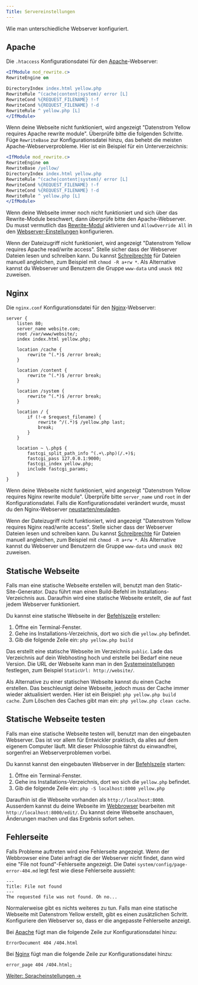 ```yaml
---
Title: Servereinstellungen
---
```

Wie man unterschiedliche Webserver konfiguriert.

## Apache

Die `.htaccess` Konfigurationsdatei für den [Apache](http://httpd.apache.org)-Webserver:

```apache
<IfModule mod_rewrite.c>
RewriteEngine on

DirectoryIndex index.html yellow.php
RewriteRule ^(cache|content|system)/ error [L]
RewriteCond %{REQUEST_FILENAME} !-f
RewriteCond %{REQUEST_FILENAME} !-d
RewriteRule ^ yellow.php [L]
</IfModule>
```

Wenn deine Webseite nicht funktioniert, wird angezeigt "Datenstrom Yellow requires Apache rewrite module". 
Überprüfe bitte die folgenden Schritte. Füge `RewriteBase` zur Konfigurationsdatei hinzu, das behebt die meisten Apache-Webserverprobleme. Hier ist ein Beispiel für ein Unterverzeichnis:

```apache
<IfModule mod_rewrite.c>
RewriteEngine on
RewriteBase /yellow/
DirectoryIndex index.html yellow.php
RewriteRule ^(cache|content|system)/ error [L]
RewriteCond %{REQUEST_FILENAME} !-f
RewriteCond %{REQUEST_FILENAME} !-d
RewriteRule ^ yellow.php [L]
</IfModule>
```

Wenn deine Webseite immer noch nicht funktioniert und sich über das Rewrite-Module beschwert, dann überprüfe bitte den Apache-Webserver. Du musst vermutlich das [Rewrite-Modul](https://stackoverflow.com/questions/869092/how-to-enable-mod-rewrite-for-apache-2-2) aktivieren und `AllowOverride All` in den [Webserver-Einstellungen](https://stackoverflow.com/questions/18740419/how-to-set-allowoverride-all) konfigurieren.

Wenn der Dateizugriff nicht funktioniert, wird angezeigt "Datenstrom Yellow requires Apache read/write access". Stelle sicher dass der Webserver Dateien lesen und schreiben kann. Du kannst [Schreibrechte](https://superuser.com/questions/51838/recursive-chmod-rw-for-files-rwx-for-directories) für Dateien manuell angleichen, zum Beispiel mit `chmod -R a+rw *`. Als Alternative kannst du Webserver und Benutzern die Gruppe `www-data` und `umask 002` zuweisen.

## Nginx

Die `nginx.conf` Konfigurationsdatei für den [Nginx](https://nginx.org/)-Webserver:

```nginx
server {
    listen 80;
    server_name website.com;
    root /var/www/website/;
    index index.html yellow.php;

    location /cache {
        rewrite ^(.*)$ /error break;
    }

    location /content {
        rewrite ^(.*)$ /error break;
    }

    location /system {
        rewrite ^(.*)$ /error break;
    }

    location / {
        if (!-e $request_filename) {
            rewrite ^/(.*)$ /yellow.php last;
            break;
        }
    }

    location ~ \.php$ {
        fastcgi_split_path_info ^(.+\.php)(/.+)$;
        fastcgi_pass 127.0.0.1:9000;
        fastcgi_index yellow.php;
        include fastcgi_params;
    }
}
```

Wenn deine Webseite nicht funktioniert, wird angezeigt "Datenstrom Yellow requires Nginx rewrite module". Überprüfe bitte `server_name` und `root` in der Konfigurationsdatei. Falls die Konfigurationsdatei verändert wurde, musst du den Nginx-Webserver [neustarten/neuladen](https://stackoverflow.com/questions/21292533/reload-nginx-configuration).

Wenn der Dateizugriff nicht funktioniert, wird angezeigt "Datenstrom Yellow requires Nginx read/write access". Stelle sicher dass der Webserver Dateien lesen und schreiben kann. Du kannst [Schreibrechte](https://superuser.com/questions/51838/recursive-chmod-rw-for-files-rwx-for-directories) für Dateien manuell angleichen, zum Beispiel mit `chmod -R a+rw *`. Als Alternative kannst du Webserver und Benutzern die Gruppe `www-data` und `umask 002` zuweisen.

## Statische Webseite

Falls man eine statische Webseite erstellen will, benutzt man den Static-Site-Generator. Dazu führt man einen Build-Befehl im Installations-Verzeichnis aus. Daraufhin wird eine statische Webseite erstellt, die auf fast jedem Webserver funktioniert.

Du kannst eine statische Webseite in der [Befehlszeile](https://github.com/datenstrom/yellow-plugins/tree/master/command) erstellen:

1. Öffne ein Terminal-Fenster.
2. Gehe ins Installations-Verzeichnis, dort wo sich die `yellow.php` befindet.
3. Gib die folgende Zeile ein: `php yellow.php build`

Das erstellt eine statische Webseite im Verzeichnis `public`. Lade das Verzeichnis auf dein Webhosting hoch und erstelle bei Bedarf eine neue Version. Die URL der Webseite kann man in den [Systemeinstellungen](adjusting-system#systemeinstellungen) festlegen, zum Beispiel `StaticUrl: http://website/`. 

Als Alternative zu einer statischen Webseite kannst du einen Cache erstellen. Das beschleunigt deine Webseite, jedoch muss der Cache immer wieder aktualisiert werden. Hier ist ein Beispiel: `php yellow.php build cache`. Zum Löschen des Caches gibt man ein: `php yellow.php clean cache`.

## Statische Webseite testen

Falls man eine statische Webseite testen will, benutzt man den eingebauten Webserver. Das ist vor allem für Entwickler praktisch, da alles auf dem eigenem Computer läuft. Mit dieser Philosophie fährst du einwandfrei, sorgenfrei an Webserverproblemen vorbei.

Du kannst kannst den eingebauten Webserver in der [Befehlszeile](https://github.com/datenstrom/yellow-plugins/tree/master/command) starten:

1. Öffne ein Terminal-Fenster.
2. Gehe ins Installations-Verzeichnis, dort wo sich die `yellow.php` befindet.
3. Gib die folgende Zeile ein: `php -S localhost:8000 yellow.php`

Daraufhin ist die Webseite vorhanden als `http://localhost:8000`. Ausserdem kannst du deine Webseite im [Webbrowser](https://github.com/datenstrom/yellow-plugins/tree/master/edit) bearbeiten mit `http://localhost:8000/edit/`. Du kannst deine Webseite anschauen, Änderungen machen und das Ergebnis sofort sehen.

## Fehlerseite

Falls Probleme auftreten wird eine Fehlerseite angezeigt. Wenn der Webbrowser eine Datei anfragt die der Webserver nicht findet, dann wird eine "File not found"-Fehlerseite angezeigt. Die Datei `system/config/page-error-404.md` legt fest wie diese Fehlerseite aussieht:

~~~~
---
Title: File not found
---
The requested file was not found. Oh no...
~~~~

Normalerweise gibt es nichts weiteres zu tun. Falls man eine statische Webseite mit Datenstrom Yellow erstellt, gibt es einen zusätzlichen Schritt. Konfiguriere den Webserver so, dass er die angepasste Fehlerseite anzeigt.

Bei [Apache](http://httpd.apache.org) fügt man die folgende Zeile zur Konfigurationsdatei hinzu:

    ErrorDocument 404 /404.html

Bei [Nginx](https://nginx.org/) fügt man die folgende Zeile zur Konfigurationsdatei hinzu:

    error_page 404 /404.html;

[Weiter: Spracheinstellungen →](language-configuration)